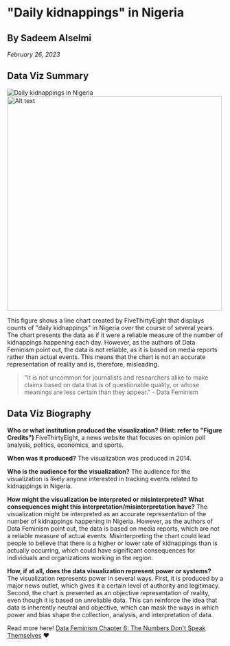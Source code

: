 # "Daily kidnappings" in Nigeria
## By Sadeem Alselmi
*February 26, 2023*

## Data Viz Summary
![Daily kidnappings in Nigeria](Daily-kidnappings-in-Nigeria/Daily-kidnappings-in-Nigeria.png) <img src="my-image.png" alt="Alt text" width="500"/>




This figure shows a line chart created by FiveThirtyEight that displays counts of "daily kidnappings" in Nigeria over the course of several years. The chart presents the data as if it were a reliable measure of the number of kidnappings happening each day. However, as the authors of Data Feminism point out, the data is not reliable, as it is based on media reports rather than actual events. This means that the chart is not an accurate representation of reality and is, therefore, misleading.

 > "It is not uncommon for journalists and researchers alike to make claims based on data that is of questionable quality, or whose meanings are less certain than they appear." - Data Feminism
 >

## Data Viz Biography

**Who or what institution produced the visualization? (Hint: refer to "Figure Credits")** 
 FiveThirtyEight, a news website that focuses on opinion poll analysis, politics, economics, and sports.

**When was it produced?**
The visualization was produced in 2014.

**Who is the audience for the visualization?** 
The audience for the visualization is likely anyone interested in tracking events related to kidnappings in Nigeria.

**How might the visualization be interpreted or misinterpreted? What consequences might this interpretation/misinterpretation have?** 
The visualization might be interpreted as an accurate representation of the number of kidnappings happening in Nigeria. However, as the authors of Data Feminism point out, the data is based on media reports, which are not a reliable measure of actual events. Misinterpreting the chart could lead people to believe that there is a higher or lower rate of kidnappings than is actually occurring, which could have significant consequences for individuals and organizations working in the region.

**How, if at all, does the data visualization represent power or systems?**
The visualization represents power in several ways. First, it is produced by a major news outlet, which gives it a certain level of authority and legitimacy. Second, the chart is presented as an objective representation of reality, even though it is based on unreliable data. This can reinforce the idea that data is inherently neutral and objective, which can mask the ways in which power and bias shape the collection, analysis, and interpretation of data.

Read more here! [Data Feminism Chapter 6: The Numbers Don't Speak Themselves](https://data-feminism.mitpress.mit.edu/pub/czq9dfs5/release/3?readingCollection=0cd867ef)
:heart: 
